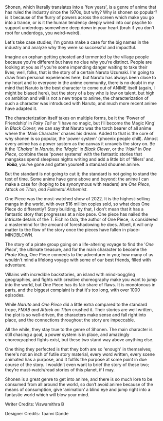 <p><!-- wp:paragraph --></p>
<p>Shonen, which literally translates into a 'few years', is a genre of anime that has ruled the industry since the 1970s, but why? Why is shonen so popular? is it because of the flurry of powers across the screen which make you go into a trance, or is it the human tendency deeply wired into our psyche to support underdogs somewhere deep down in your heart (bruh if you don't root for underdogs, you weird-weird).</p>
<p><!-- /wp:paragraph --></p>
<p><!-- wp:paragraph --></p>
<p>Let's take case studies; I'm gonna make a case for the big names in the industry and analyze why they were so successful and impactful.&nbsp;</p>
<p><!-- /wp:paragraph --></p>
<p><!-- wp:paragraph --></p>
<p>Imagine an orphan getting ghosted and tormented by the village people because you're different but have no clue why you're distinct. People are looking at you as if you're some impending danger waiting to take their lives; well, folks, that is the story of a certain Naruto Uzumaki. I'm going to draw from personal experiences here, but Naruto has always been close to my heart and to everyone in the anime community, there is no doubt in my mind that Naruto is the best character to come out of ANIME itself (again, I might be biased here), but the story of a boy who is low on talent, but high on ambition and will is not a new trope to anime, the characterization of such a character was introduced with Naruto, and much more recent anime have adapted it.&nbsp;</p>
<p><!-- /wp:paragraph --></p>
<p><!-- wp:paragraph --></p>
<p>The characterization itself takes on multiple forms, be it the ‘Power of Friendship’ in <em>Fairy Tail</em> or 'I have no magic, but I’ll become the Magic King' in <em>Black Clover</em>; we can say that Naruto was the torch bearer of all anime where the 'Main Character' chases his dream. Added to that is the core of why shonen is so popular, the 'power system' (phoenix people chill). Almost every anime has a power system as the canvas it unravels the story on. Be it the <em>'Chakra' </em>in <em>Naruto</em>, the <em>'Magic' </em>in <em>Black Clover</em>, or the <em>'Haki'</em> in <em>One Piece</em>, combine these 'power systems' with the fantastic stories that mangakas spend sleepless nights writing and add a little bit of 'fillers' and, <em> </em><strong><em>Voila</em></strong><em>, </em>you've gone and gotten yourself a standard shounen anime. </p>
<p><!-- /wp:paragraph --></p>
<p><!-- wp:paragraph --></p>
<p>But the standard is not going to cut it; the standard<em> </em>is not going to stand the test of time. Some anime have gone above and beyond; the anime I can make a case for (hoping to be synonymous with readers) are <em>One Piece, Attack on Titan, and Fullmetal Alchemist</em>.</p>
<p><!-- /wp:paragraph --></p>
<p><!-- wp:paragraph --></p>
<p>One Piece was the most-watched show of 2022. It is the highest-selling manga in the world, with over 516 million copies sold, so what does One Piece do differently? Story building, by that, I don't mean that it has a fantastic story that progresses at a nice pace. One piece has nailed the intricate details of the T. Eichiro Oda, the author of One Piece, is considered a mastermind for the amount of foreshadowing he does. Albeit, it will only matter to the flow of the story once the pieces have fallen in place-MINDBLOWN.</p>
<p><!-- /wp:paragraph --></p>
<p><!-- wp:paragraph --></p>
<p>The story of a pirate group going on a life-altering voyage to find the '<em>One Piece</em>', the ultimate treasure, and for the main character to become the <em>Pirate King, </em>One Piece connects to the adventurer in you; how many of us wouldn't mind a lifelong voyage with some of our best friends, filled with adventure.&nbsp;</p>
<p><!-- /wp:paragraph --></p>
<p><!-- wp:paragraph --></p>
<p>Villains with incredible backstories, an island with mind-boggling geographies, and fights with creative choreography make you want to jump into the world, but One Piece has its fair share of flaws. It is monotonous in parts, and the biggest complaint is that it's too long, with over 1000 episodes.</p>
<p><!-- /wp:paragraph --></p>
<p><!-- wp:paragraph --></p>
<p>While <em>Naruto </em>and <em>One Piece</em> did a little extra compared to the standard trope, <em>FMAB and Attack on Titan </em>crushed it. Their stories are well written, the plot is so well-driven, the characters make sense and fall right into place, and the connections throughout the story are impeccable.&nbsp;</p>
<p><!-- /wp:paragraph --></p>
<p><!-- wp:paragraph --></p>
<p>All the while, they stay true to the genre of Shonen. The main character is still chasing a goal, a power system is in place, and amazingly choreographed fights exist, but these two stand way above anything else.</p>
<p><!-- /wp:paragraph --></p>
<p><!-- wp:paragraph --></p>
<p>One thing they perfected is that they both are so 'enough' in themselves; there's not an inch of futile story material, every word written, every scene animated has a purpose, and it fulfils the purpose at some point in due course of the story. I wouldn’t even want to brief the story of these two; they’re must-watch/read stories of this planet, if I may.</p>
<p><!-- /wp:paragraph --></p>
<p><!-- wp:paragraph --></p>
<p>Shonen is a great genre to get into anime, and there is so much lore to be consumed from all around the world, so don’t avoid anime because of the means of consumption, give ‘animation’ a blind eye and jump right into a fantastic world which will blow your mind.</p>
<p><!-- /wp:paragraph --></p>
<p><!-- wp:paragraph --></p>
<p>Writer Credits: Viswamithra B </p>
<p><!-- /wp:paragraph --></p>
<p><!-- wp:paragraph --></p>
<p>Designer Credits: Taanvi Dande</p>
<p><!-- /wp:paragraph --></p>

